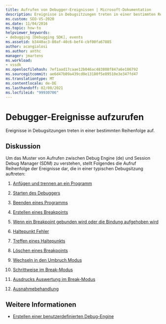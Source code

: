 ```yaml
---
title: Aufrufen von Debugger-Ereignissen | Microsoft-Dokumentation
description: Ereignisse in Debugsitzungen treten in einer bestimmten Reihenfolge auf. Dieser Artikel listet die Aufruf Reihenfolge der Ereignisse auf, die in einer typischen Debugsitzung auftreten.
ms.custom: SEO-VS-2020
ms.date: 11/04/2016
ms.topic: how-to
helpviewer_keywords:
- debugging [Debugging SDK], events
ms.assetid: b3440ac3-80af-40c6-bef4-cbf00fa67885
author: acangialosi
ms.author: anthc
manager: jmartens
ms.workload:
- vssdk
ms.openlocfilehash: 7ef1aad17caae12b046ac483808f847a6e186792
ms.sourcegitcommit: ae6d47b09a439cd0e13180f5e89510e3e347fd47
ms.translationtype: MT
ms.contentlocale: de-DE
ms.lasthandoff: 02/08/2021
ms.locfileid: "99930706"
---
```

# <a name="call-debugger-events"></a>Debugger-Ereignisse aufzurufen
Ereignisse in Debugsitzungen treten in einer bestimmten Reihenfolge auf.

## <a name="discussion"></a>Diskussion
 Um das Muster von Aufrufen zwischen Debug Engine (de) und Session Debug Manager (SDM) zu verstehen, stellt Folgendes die Aufruf Reihenfolge der Ereignisse dar, die in einer typischen Debugsitzung auftreten:

1. [Anfügen und trennen an ein Programm](../../extensibility/debugger/attaching-and-detaching-to-a-program.md)

2. [Starten des Debuggers](../../extensibility/debugger/launching-the-debugger.md)

3. [Beenden eines Programms](../../extensibility/debugger/terminating-a-program.md)

4. [Erstellen eines Breakpoints](../../extensibility/debugger/creating-a-breakpoint.md)

5. [Wenn ein Breakpoint gebunden wird oder die Bindung aufgehoben wird](../../extensibility/debugger/when-a-breakpoint-binds-or-becomes-unbound.md)

6. [Haltepunkt Fehler](../../extensibility/debugger/breakpoint-errors.md)

7. [Treffen eines Haltepunkts](../../extensibility/debugger/hitting-a-breakpoint.md)

8. [Löschen eines Breakpoints](../../extensibility/debugger/deleting-a-breakpoint.md)

9. [Wechseln in den Umbruch Modus](../../extensibility/debugger/entering-break-mode.md)

10. [Schrittweise im Break-Modus](../../extensibility/debugger/stepping-in-break-mode.md)

11. [Ausdrucks Auswertung im Break-Modus](../../extensibility/debugger/expression-evaluation-in-break-mode.md)

12. [Ausnahmebehandlung](../../extensibility/debugger/exception-handling-visual-studio-sdk.md)

## <a name="see-also"></a>Weitere Informationen
- [Erstellen einer benutzerdefinierten Debug-Engine](../../extensibility/debugger/creating-a-custom-debug-engine.md)
